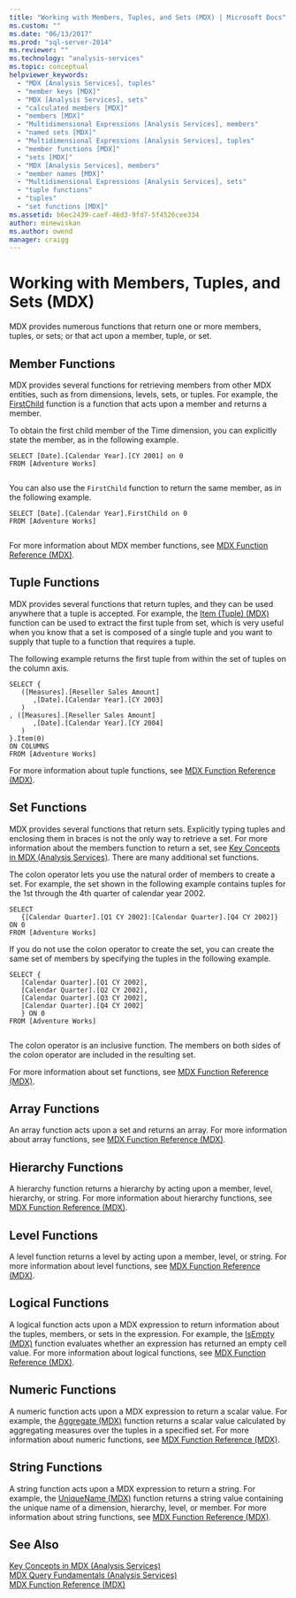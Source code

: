 ```yaml
---
title: "Working with Members, Tuples, and Sets (MDX) | Microsoft Docs"
ms.custom: ""
ms.date: "06/13/2017"
ms.prod: "sql-server-2014"
ms.reviewer: ""
ms.technology: "analysis-services"
ms.topic: conceptual
helpviewer_keywords: 
  - "MDX [Analysis Services], tuples"
  - "member keys [MDX]"
  - "MDX [Analysis Services], sets"
  - "calculated members [MDX]"
  - "members [MDX]"
  - "Multidimensional Expressions [Analysis Services], members"
  - "named sets [MDX]"
  - "Multidimensional Expressions [Analysis Services], tuples"
  - "member functions [MDX]"
  - "sets [MDX]"
  - "MDX [Analysis Services], members"
  - "member names [MDX]"
  - "Multidimensional Expressions [Analysis Services], sets"
  - "tuple functions"
  - "tuples"
  - "set functions [MDX]"
ms.assetid: b6ec2439-caef-46d3-9fd7-5f4526cee334
author: minewiskan
ms.author: owend
manager: craigg
---
```

# Working with Members, Tuples, and Sets (MDX)
  MDX provides numerous functions that return one or more members, tuples, or sets; or that act upon a member, tuple, or set.  
  
## Member Functions  
 MDX provides several functions for retrieving members from other MDX entities, such as from dimensions, levels, sets, or tuples. For example, the [FirstChild](/sql/mdx/firstchild-mdx) function is a function that acts upon a member and returns a member.  
  
 To obtain the first child member of the Time dimension, you can explicitly state the member, as in the following example.  
  
```  
SELECT [Date].[Calendar Year].[CY 2001] on 0  
FROM [Adventure Works]  
  
```  
  
 You can also use the `FirstChild` function to return the same member, as in the following example.  
  
```  
SELECT [Date].[Calendar Year].FirstChild on 0  
FROM [Adventure Works]  
  
```  
  
 For more information about MDX member functions, see [MDX Function Reference &#40;MDX&#41;](/sql/mdx/mdx-function-reference-mdx).  
  
## Tuple Functions  
 MDX provides several functions that return tuples, and they can be used anywhere that a tuple is accepted. For example, the [Item &#40;Tuple&#41; &#40;MDX&#41;](/sql/mdx/item-tuple-mdx) function can be used to extract the first tuple from set, which is very useful when you know that a set is composed of a single tuple and you want to supply that tuple to a function that requires a tuple.  
  
 The following example returns the first tuple from within the set of tuples on the column axis.  
  
```  
SELECT {  
   ([Measures].[Reseller Sales Amount]  
      ,[Date].[Calendar Year].[CY 2003]  
   )  
, ([Measures].[Reseller Sales Amount]  
      ,[Date].[Calendar Year].[CY 2004]  
   )  
}.Item(0)  
ON COLUMNS   
FROM [Adventure Works]  
```  
  
 For more information about tuple functions, see [MDX Function Reference &#40;MDX&#41;](/sql/mdx/mdx-function-reference-mdx).  
  
## Set Functions  
 MDX provides several functions that return sets. Explicitly typing tuples and enclosing them in braces is not the only way to retrieve a set. For more information about the members function to return a set, see [Key Concepts in MDX &#40;Analysis Services&#41;](../key-concepts-in-mdx-analysis-services.md). There are many additional set functions.  
  
 The colon operator lets you use the natural order of members to create a set. For example, the set shown in the following example contains tuples for the 1st through the 4th quarter of calendar year 2002.  
  
```  
SELECT   
   {[Calendar Quarter].[Q1 CY 2002]:[Calendar Quarter].[Q4 CY 2002]}   
ON 0  
FROM [Adventure Works]  
```  
  
 If you do not use the colon operator to create the set, you can create the same set of members by specifying the tuples in the following example.  
  
```  
SELECT {  
   [Calendar Quarter].[Q1 CY 2002],   
   [Calendar Quarter].[Q2 CY 2002],   
   [Calendar Quarter].[Q3 CY 2002],   
   [Calendar Quarter].[Q4 CY 2002]  
   } ON 0  
FROM [Adventure Works]  
  
```  
  
 The colon operator is an inclusive function. The members on both sides of the colon operator are included in the resulting set.  
  
 For more information about set functions, see [MDX Function Reference &#40;MDX&#41;](/sql/mdx/mdx-function-reference-mdx).  
  
## Array Functions  
 An array function acts upon a set and returns an array. For more information about array functions, see [MDX Function Reference &#40;MDX&#41;](/sql/mdx/mdx-function-reference-mdx).  
  
## Hierarchy Functions  
 A hierarchy function returns a hierarchy by acting upon a member, level, hierarchy, or string. For more information about hierarchy functions, see [MDX Function Reference &#40;MDX&#41;](/sql/mdx/mdx-function-reference-mdx).  
  
## Level Functions  
 A level function returns a level by acting upon a member, level, or string. For more information about level functions, see [MDX Function Reference &#40;MDX&#41;](/sql/mdx/mdx-function-reference-mdx).  
  
## Logical Functions  
 A logical function acts upon a MDX expression to return information about the tuples, members, or sets in the expression. For example, the [IsEmpty &#40;MDX&#41;](/sql/mdx/isempty-mdx) function evaluates whether an expression has returned an empty cell value. For more information about logical functions, see [MDX Function Reference &#40;MDX&#41;](/sql/mdx/mdx-function-reference-mdx).  
  
## Numeric Functions  
 A numeric function acts upon a MDX expression to return a scalar value. For example, the [Aggregate &#40;MDX&#41;](/sql/mdx/aggregate-mdx) function returns a scalar value calculated by aggregating measures over the tuples in a specified set. For more information about numeric functions, see [MDX Function Reference &#40;MDX&#41;](/sql/mdx/mdx-function-reference-mdx).  
  
## String Functions  
 A string function acts upon a MDX expression to return a string. For example, the [UniqueName &#40;MDX&#41;](/sql/mdx/uniquename-mdx) function returns a string value containing the unique name of a dimension, hierarchy, level, or member. For more information about string functions, see [MDX Function Reference &#40;MDX&#41;](/sql/mdx/mdx-function-reference-mdx).  
  
## See Also  
 [Key Concepts in MDX &#40;Analysis Services&#41;](../key-concepts-in-mdx-analysis-services.md)   
 [MDX Query Fundamentals &#40;Analysis Services&#41;](mdx-query-fundamentals-analysis-services.md)   
 [MDX Function Reference &#40;MDX&#41;](/sql/mdx/mdx-function-reference-mdx)  
  
  

